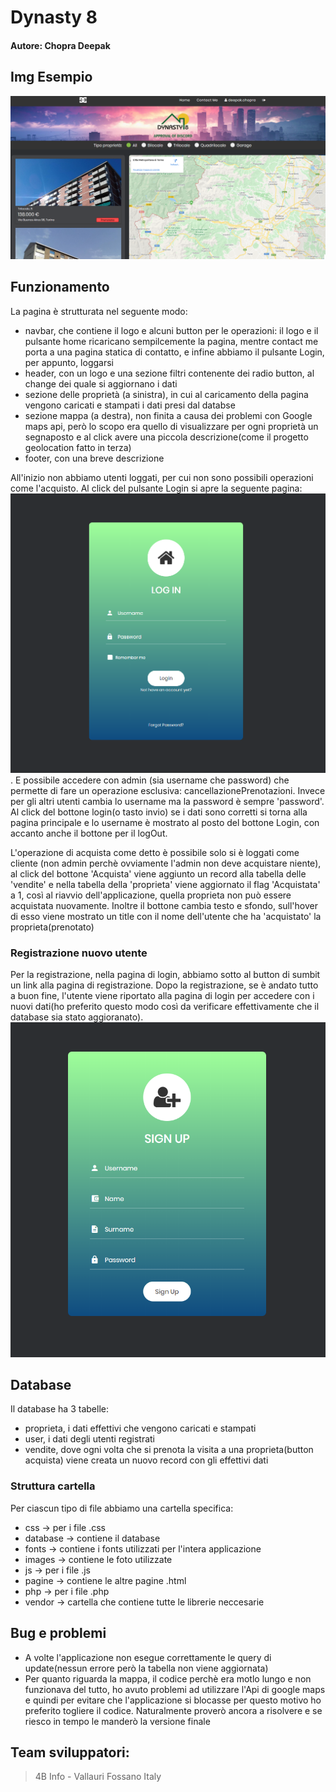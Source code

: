 # Dynasty 8
#### Autore: Chopra Deepak

## Img Esempio
![imgFigurativa](images/imgEsempio.PNG)

## Funzionamento
La pagina è strutturata nel seguente modo:
- navbar, che contiene il logo e alcuni button per le operazioni:
    il logo e il pulsante home ricaricano sempilcemente la pagina, mentre contact me porta a una pagina statica di contatto, e infine abbiamo il pulsante Login, per appunto, loggarsi
- header, con un logo e una sezione filtri contenente dei radio button, al change dei quale si aggiornano i dati
- sezione delle proprietà (a sinistra), in cui al caricamento della pagina vengono caricati e stampati i dati presi dal databse
- sezione mappa (a destra), non finita a causa dei problemi con Google maps api, però lo scopo era quello di visualizzare per ogni proprietà un segnaposto e al click avere una piccola descrizione(come il progetto geolocation fatto in terza)
- footer, con una breve descrizione

All'inizio non abbiamo utenti loggati, per cui non sono possibili operazioni come l'acquisto. Al click del pulsante Login si apre la seguente pagina: ![imgFigurativa](images/imgLogin.PNG). E possibile accedere con admin (sia username che password) che permette di fare un operazione esclusiva: cancellazionePrenotazioni. Invece per gli altri utenti cambia lo username ma la password è sempre 'password'. Al click del bottone login(o tasto invio) se i dati sono corretti si torna alla pagina principale e lo username è mostrato al posto del bottone Login, con accanto anche il bottone per il logOut. 

L'operazione di acquista come detto è possibile solo si è loggati come cliente (non admin perchè ovviamente l'admin non deve acquistare niente), al click del bottone 'Acquista' viene aggiunto un record alla tabella delle 'vendite' e nella tabella della 'proprieta' viene aggiornato il flag 'Acquistata' a 1, così al riavvio dell'applicazione, quella proprieta non può essere acquistata nuovamente. Inoltre il bottone cambia testo e sfondo, sull'hover di esso viene mostrato un title con il nome dell'utente che ha 'acquistato' la proprieta(prenotato)   

### Registrazione nuovo utente
Per la registrazione, nella pagina di login, abbiamo sotto al button di sumbit un link alla pagina di registrazione. Dopo la registrazione, se è andato tutto a buon fine, l'utente viene riportato alla pagina di login per accedere con i nuovi dati(ho preferito questo modo così da verificare effettivamente che il database sia stato aggioranato).
![imgFigurativa](images/imgSignUp.PNG)

## Database
Il database ha 3 tabelle:
- proprieta, i dati effettivi che vengono caricati e stampati
- user, i dati degli utenti registrati
- vendite, dove ogni volta che si prenota la visita a una proprieta(button acquista) viene creata un nuovo record con gli effettivi dati

### Struttura cartella
Per ciascun tipo di file abbiamo una cartella specifica:
- css -> per i file .css
- database -> contiene il database
- fonts -> contiene i fonts utilizzati per l'intera applicazione
- images -> contiene le foto utilizzate
- js -> per i file .js
- pagine -> contiene le altre pagine .html
- php -> per i file .php
- vendor -> cartella che contiene tutte le librerie neccesarie

## Bug e problemi
- A volte l'applicazione non esegue correttamente le query di update(nessun errore però la tabella non viene aggiornata)
- Per quanto riguarda la mappa, il codice perchè era motlo lungo e non funzionava del tutto, ho avuto problemi ad utilizzare l'Api di google maps e quindi per evitare che l'applicazione si blocasse per questo motivo ho preferito togliere il codice. Naturalmente proverò ancora a risolvere e se riesco in tempo le manderò la versione finale

## Team sviluppatori:
> 4B Info - Vallauri Fossano Italy